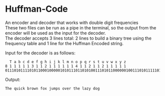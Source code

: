 # Huffman-Code
An encoder and decoder that works with double digit frequencies\
These two files can be run as a pipe in the terminal, so the output from the encoder will be used as the input for the decoder.\
The decoder accepts 3 lines total: 2 lines to build a binary tree using the frequency table and 1 line for the Huffman Encoded string.

Input for the decoder is as follows:
```
  T a b c d e f g h i j k l m n o p q r s t u v w x y z
8 1 1 1 1 1 3 1 1 2 1 1 1 1 1 1 4 1 1 2 1 1 2 1 1 1 1 1
01110101111010110001000001010111011010100111010110000001001110101111101100110110011101111001000000100111111111001011101001110011010000011011100010111101011000110011111111011111001100110010001010
```

Output: 
```
The quick brown fox jumps over the lazy dog
```
